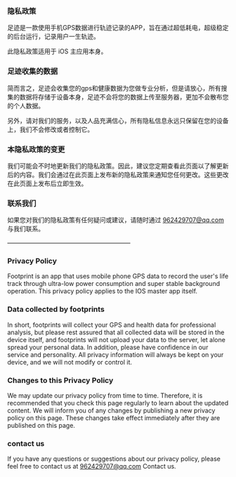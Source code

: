 ### 隐私政策
足迹是一款使用手机GPS数据进行轨迹记录的APP，旨在通过超低耗电，超级稳定的后台运行，记录用户一生轨迹。

此隐私政策适用于 iOS 主应用本身。

### 足迹收集的数据

简而言之，足迹会收集您的gps和健康数据为您做专业分析，但是请放心，所有搜集的数据将存储于设备本身，足迹不会将您的数据上传至服务器，更加不会散布您的个人数据。

另外，请对我们的服务，以及人品充满信心，所有隐私信息永远只保留在您的设备上，我们不会修改或者控制它。

### 本隐私政策的变更

我们可能会不时地更新我们的隐私政策。因此，建议您定期查看此页面以了解更新后的内容。我们会通过在此页面上发布新的隐私政策来通知您任何更改。这些更改在此页面上发布后立即生效。

### 联系我们

如果您对我们的隐私政策有任何疑问或建议，请随时通过 962429707@qq.com 与我们联系。

————————————————————

### Privacy Policy
Footprint is an app that uses mobile phone GPS data to record the user's life track through ultra-low power consumption and super stable background operation.
This privacy policy applies to the IOS master app itself.

### Data collected by footprints
In short, footprints will collect your GPS and health data for professional analysis, but please rest assured that all collected data will be stored in the device itself, and footprints will not upload your data to the server, let alone spread your personal data.
In addition, please have confidence in our service and personality. All privacy information will always be kept on your device, and we will not modify or control it.

### Changes to this Privacy Policy
We may update our privacy policy from time to time. Therefore, it is recommended that you check this page regularly to learn about the updated content. We will inform you of any changes by publishing a new privacy policy on this page. These changes take effect immediately after they are published on this page.

### contact us

If you have any questions or suggestions about our privacy policy, please feel free to contact us at 962429707@qq.com  Contact us.
